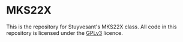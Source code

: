 # MKS22X
This is the repository for Stuyvesant's MKS22X class.
All code in this repository is licensed under the [GPLv3](https://www.gnu.org/licenses/gpl-3.0.en.html) licence. 
